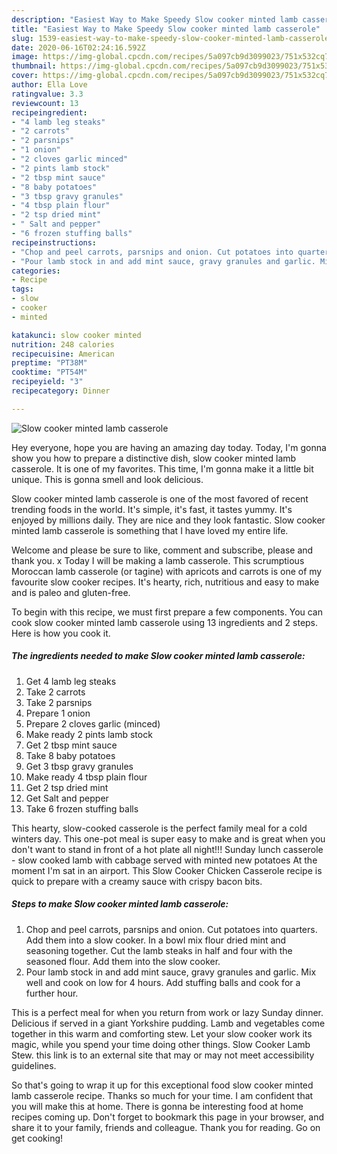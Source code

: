 ```yaml
---
description: "Easiest Way to Make Speedy Slow cooker minted lamb casserole"
title: "Easiest Way to Make Speedy Slow cooker minted lamb casserole"
slug: 1539-easiest-way-to-make-speedy-slow-cooker-minted-lamb-casserole
date: 2020-06-16T02:24:16.592Z
image: https://img-global.cpcdn.com/recipes/5a097cb9d3099023/751x532cq70/slow-cooker-minted-lamb-casserole-recipe-main-photo.jpg
thumbnail: https://img-global.cpcdn.com/recipes/5a097cb9d3099023/751x532cq70/slow-cooker-minted-lamb-casserole-recipe-main-photo.jpg
cover: https://img-global.cpcdn.com/recipes/5a097cb9d3099023/751x532cq70/slow-cooker-minted-lamb-casserole-recipe-main-photo.jpg
author: Ella Love
ratingvalue: 3.3
reviewcount: 13
recipeingredient:
- "4 lamb leg steaks"
- "2 carrots"
- "2 parsnips"
- "1 onion"
- "2 cloves garlic minced"
- "2 pints lamb stock"
- "2 tbsp mint sauce"
- "8 baby potatoes"
- "3 tbsp gravy granules"
- "4 tbsp plain flour"
- "2 tsp dried mint"
- " Salt and pepper"
- "6 frozen stuffing balls"
recipeinstructions:
- "Chop and peel carrots, parsnips and onion. Cut potatoes into quarters. Add them into a slow cooker. In a bowl mix flour dried mint and seasoning together. Cut the lamb steaks in half and four with the seasoned flour. Add them into the slow cooker."
- "Pour lamb stock in and add mint sauce, gravy granules and garlic. Mix well and cook on low for 4 hours. Add stuffing balls and cook for a further hour."
categories:
- Recipe
tags:
- slow
- cooker
- minted

katakunci: slow cooker minted 
nutrition: 248 calories
recipecuisine: American
preptime: "PT38M"
cooktime: "PT54M"
recipeyield: "3"
recipecategory: Dinner

---
```



![Slow cooker minted lamb casserole](https://img-global.cpcdn.com/recipes/5a097cb9d3099023/751x532cq70/slow-cooker-minted-lamb-casserole-recipe-main-photo.jpg)

Hey everyone, hope you are having an amazing day today. Today, I'm gonna show you how to prepare a distinctive dish, slow cooker minted lamb casserole. It is one of my favorites. This time, I'm gonna make it a little bit unique. This is gonna smell and look delicious.

Slow cooker minted lamb casserole is one of the most favored of recent trending foods in the world. It's simple, it's fast, it tastes yummy. It's enjoyed by millions daily. They are nice and they look fantastic. Slow cooker minted lamb casserole is something that I have loved my entire life.

Welcome and please be sure to like, comment and subscribe, please and thank you. x Today I will be making a lamb casserole. This scrumptious Moroccan lamb casserole (or tagine) with apricots and carrots is one of my favourite slow cooker recipes. It&#39;s hearty, rich, nutritious and easy to make and is paleo and gluten-free.


To begin with this recipe, we must first prepare a few components. You can cook slow cooker minted lamb casserole using 13 ingredients and 2 steps. Here is how you cook it.

<!--inarticleads1-->

##### The ingredients needed to make Slow cooker minted lamb casserole:

1. Get 4 lamb leg steaks
1. Take 2 carrots
1. Take 2 parsnips
1. Prepare 1 onion
1. Prepare 2 cloves garlic (minced)
1. Make ready 2 pints lamb stock
1. Get 2 tbsp mint sauce
1. Take 8 baby potatoes
1. Get 3 tbsp gravy granules
1. Make ready 4 tbsp plain flour
1. Get 2 tsp dried mint
1. Get  Salt and pepper
1. Take 6 frozen stuffing balls


This hearty, slow-cooked casserole is the perfect family meal for a cold winters day. This one-pot meal is super easy to make and is great when you don&#39;t want to stand in front of a hot plate all night!!! Sunday lunch casserole - slow cooked lamb with cabbage served with minted new potatoes At the moment I&#39;m sat in an airport. This Slow Cooker Chicken Casserole recipe is quick to prepare with a creamy sauce with crispy bacon bits. 

<!--inarticleads2-->

##### Steps to make Slow cooker minted lamb casserole:

1. Chop and peel carrots, parsnips and onion. Cut potatoes into quarters. Add them into a slow cooker. In a bowl mix flour dried mint and seasoning together. Cut the lamb steaks in half and four with the seasoned flour. Add them into the slow cooker.
1. Pour lamb stock in and add mint sauce, gravy granules and garlic. Mix well and cook on low for 4 hours. Add stuffing balls and cook for a further hour.


This is a perfect meal for when you return from work or lazy Sunday dinner. Delicious if served in a giant Yorkshire pudding. Lamb and vegetables come together in this warm and comforting stew. Let your slow cooker work its magic, while you spend your time doing other things. Slow Cooker Lamb Stew. this link is to an external site that may or may not meet accessibility guidelines. 

So that's going to wrap it up for this exceptional food slow cooker minted lamb casserole recipe. Thanks so much for your time. I am confident that you will make this at home. There is gonna be interesting food at home recipes coming up. Don't forget to bookmark this page in your browser, and share it to your family, friends and colleague. Thank you for reading. Go on get cooking!
